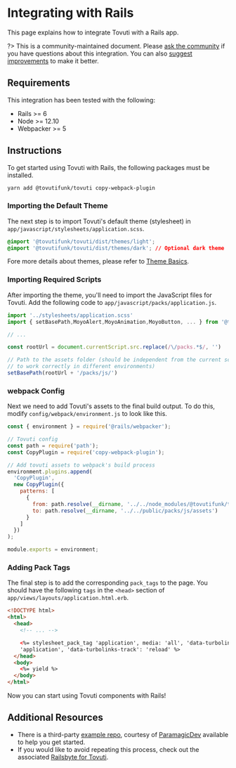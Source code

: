 # Integrating with Rails

This page explains how to integrate Tovuti with a Rails app.

?> This is a community-maintained document. Please [ask the community](/resources/community) if you have questions about this integration. You can also [suggest improvements](https://github.com/tovutifunk/tovuti/blob/next/docs/tutorials/integrating-with-rails.md) to make it better.

## Requirements

This integration has been tested with the following:

- Rails >= 6
- Node >= 12.10
- Webpacker >= 5

## Instructions

To get started using Tovuti with Rails, the following packages must be installed.

```bash
yarn add @tovutifunk/tovuti copy-webpack-plugin
```

### Importing the Default Theme

The next step is to import Tovuti's default theme (stylesheet) in `app/javascript/stylesheets/application.scss`.

```css
@import '@tovutifunk/tovuti/dist/themes/light';
@import '@tovutifunk/tovuti/dist/themes/dark'; // Optional dark theme
```

Fore more details about themes, please refer to [Theme Basics](/getting-started/themes?id=theme-basics).

### Importing Required Scripts

After importing the theme, you'll need to import the JavaScript files for Tovuti. Add the following code to `app/javascript/packs/application.js`.

```js
import '../stylesheets/application.scss'
import { setBasePath,MoyoAlert,MoyoAnimation,MoyoButton, ... } from '@tovutifunk/tovuti'

// ...

const rootUrl = document.currentScript.src.replace(/\/packs.*$/, '')

// Path to the assets folder (should be independent from the current script source path
// to work correctly in different environments)
setBasePath(rootUrl + '/packs/js/')
```

### webpack Config

Next we need to add Tovuti's assets to the final build output. To do this, modify `config/webpack/environment.js` to look like this.

```js
const { environment } = require('@rails/webpacker');

// Tovuti config
const path = require('path');
const CopyPlugin = require('copy-webpack-plugin');

// Add tovuti assets to webpack's build process
environment.plugins.append(
  'CopyPlugin',
  new CopyPlugin({
    patterns: [
      {
        from: path.resolve(__dirname, '../../node_modules/@tovutifunk/tovuti/dist/assets'),
        to: path.resolve(__dirname, '../../public/packs/js/assets')
      }
    ]
  })
);

module.exports = environment;
```

### Adding Pack Tags

The final step is to add the corresponding `pack_tags` to the page. You should have the following `tags` in the `<head>` section of `app/views/layouts/application.html.erb`.

```html
<!DOCTYPE html>
<html>
  <head>
    <!-- ... -->

    <%= stylesheet_pack_tag 'application', media: 'all', 'data-turbolinks-track': 'reload' %> <%= javascript_pack_tag
    'application', 'data-turbolinks-track': 'reload' %>
  </head>
  <body>
    <%= yield %>
  </body>
</html>
```

Now you can start using Tovuti components with Rails!

## Additional Resources

- There is a third-party [example repo](https://github.com/ParamagicDev/rails-tovuti-example), courtesy of [ParamagicDev](https://github.com/ParamagicDev) available to help you get started.
- If you would like to avoid repeating this process, check out the associated [Railsbyte for Tovuti](https://railsbytes.com/templates/X8BsEb).
